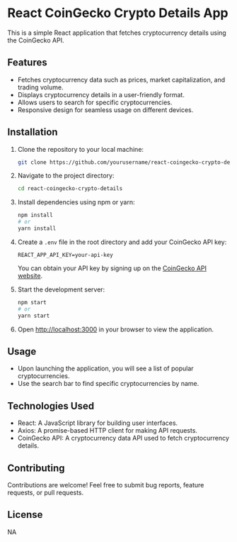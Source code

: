 # React CoinGecko Crypto Details App

This is a simple React application that fetches cryptocurrency details using the CoinGecko API.

## Features

- Fetches cryptocurrency data such as prices, market capitalization, and trading volume.
- Displays cryptocurrency details in a user-friendly format.
- Allows users to search for specific cryptocurrencies.
- Responsive design for seamless usage on different devices.

## Installation

1. Clone the repository to your local machine:

    ```bash
    git clone https://github.com/yourusername/react-coingecko-crypto-details.git
    ```

2. Navigate to the project directory:

    ```bash
    cd react-coingecko-crypto-details
    ```

3. Install dependencies using npm or yarn:

    ```bash
    npm install
    # or
    yarn install
    ```

4. Create a `.env` file in the root directory and add your CoinGecko API key:

    ```plaintext
    REACT_APP_API_KEY=your-api-key
    ```

    You can obtain your API key by signing up on the [CoinGecko API website](https://www.coingecko.com/en/api).

5. Start the development server:

    ```bash
    npm start
    # or
    yarn start
    ```

6. Open [http://localhost:3000](http://localhost:3000) in your browser to view the application.

## Usage

- Upon launching the application, you will see a list of popular cryptocurrencies.
- Use the search bar to find specific cryptocurrencies by name.


## Technologies Used

- React: A JavaScript library for building user interfaces.
- Axios: A promise-based HTTP client for making API requests.
- CoinGecko API: A cryptocurrency data API used to fetch cryptocurrency details.

## Contributing

Contributions are welcome! Feel free to submit bug reports, feature requests, or pull requests.

## License
NA
